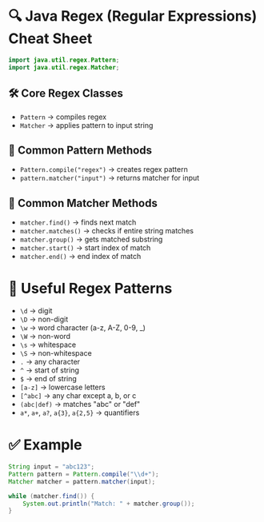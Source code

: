# 🔍 Java Regex (Regular Expressions) Cheat Sheet

```java
import java.util.regex.Pattern;
import java.util.regex.Matcher;
```

## 🛠️ Core Regex Classes

- `Pattern` → compiles regex  
- `Matcher` → applies pattern to input string  

## 🔧 Common Pattern Methods

- `Pattern.compile("regex")` → creates regex pattern  
- `pattern.matcher("input")` → returns matcher for input  

## 🔧 Common Matcher Methods

- `matcher.find()` → finds next match  
- `matcher.matches()` → checks if entire string matches  
- `matcher.group()` → gets matched substring  
- `matcher.start()` → start index of match  
- `matcher.end()` → end index of match  

# 🧪 Useful Regex Patterns

- `\d` → digit  
- `\D` → non-digit  
- `\w` → word character (a-z, A-Z, 0-9, _)  
- `\W` → non-word  
- `\s` → whitespace  
- `\S` → non-whitespace  
- `.` → any character  
- `^` → start of string  
- `$` → end of string  
- `[a-z]` → lowercase letters  
- `[^abc]` → any char except a, b, or c  
- `(abc|def)` → matches "abc" or "def"  
- `a*`, `a+`, `a?`, `a{3}`, `a{2,5}` → quantifiers  

# ✅ Example

```java
String input = "abc123";
Pattern pattern = Pattern.compile("\\d+");
Matcher matcher = pattern.matcher(input);

while (matcher.find()) {
    System.out.println("Match: " + matcher.group());
}
```